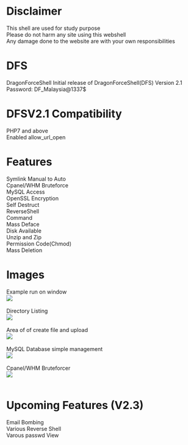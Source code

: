 # Disclaimer
This shell are used for study purpose<br>
Please do not harm any site using this webshell<br>
Any damage done to the website are with your own responsibilities

# DFS
DragonForceShell
Initial release of DragonForceShell(DFS) Version 2.1<br>
Password: DF_Malaysia@1337$
<br>

# DFSV2.1 Compatibility
PHP7 and above<br>
Enabled allow_url_open

# Features
Symlink Manual to Auto<br>
Cpanel/WHM Bruteforce<br>
MySQL Access<br>
OpenSSL Encryption<br>
Self Destruct<br>
ReverseShell<br>
Command<br>
Mass Deface<br>
Disk Available<br>
Unzip and Zip<br>
Permission Code(Chmod)<br>
Mass Deletion<br>

# Images
Example run on window<br>
<img src='https://github.com/EagleTube/DFS/blob/main/images/Screenshot_1.png'><br><br>
Directory Listing<br>
<img src='https://github.com/EagleTube/DFS/blob/main/images/Screenshot_2.png'><br><br>
Area of of create file and upload<br>
<img src='https://github.com/EagleTube/DFS/blob/main/images/Screenshot_3.png'><br><br>
MySQL Database simple management<br>
<img src='https://github.com/EagleTube/DFS/blob/main/images/Screenshot_4.png'><br><br>
Cpanel/WHM Bruteforcer<br>
<img src='https://github.com/EagleTube/DFS/blob/main/images/Screenshot_5.png'><br><br>

# Upcoming Features (V2.3)
Email Bombing<br>
Various Reverse Shell<br>
Varous passwd View<br>
